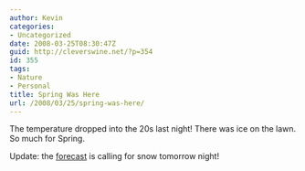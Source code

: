 ```yaml
---
author: Kevin
categories:
- Uncategorized
date: 2008-03-25T08:30:47Z
guid: http://cleverswine.net/?p=354
id: 355
tags:
- Nature
- Personal
title: Spring Was Here
url: /2008/03/25/spring-was-here/
---
```


The temperature dropped into the 20s last night! There was ice on the lawn. So much for Spring.

Update: the [forecast](http://www.wunderground.com/cgi-bin/findweather/getForecast?query=97080) is calling for snow tomorrow night!